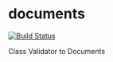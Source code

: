 documents
=========

[![Build Status](https://travis-ci.org/vinyvicente/documents.svg?branch=master)](https://travis-ci.org/vinyvicente/documents)

Class Validator to Documents
